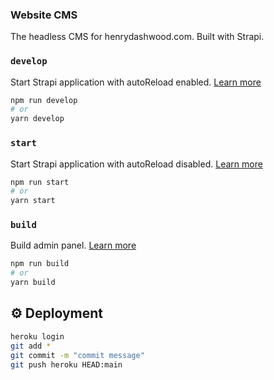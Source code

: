### Website CMS

The headless CMS for henrydashwood.com. Built with Strapi.

### `develop`

Start Strapi application with autoReload enabled. [Learn more](https://docs.strapi.io/developer-docs/latest/developer-resources/cli/CLI.html#strapi-develop)

```zsh
npm run develop
# or
yarn develop
```

### `start`

Start Strapi application with autoReload disabled. [Learn more](https://docs.strapi.io/developer-docs/latest/developer-resources/cli/CLI.html#strapi-start)

```zsh
npm run start
# or
yarn start
```

### `build`

Build admin panel. [Learn more](https://docs.strapi.io/developer-docs/latest/developer-resources/cli/CLI.html#strapi-build)

```zsh
npm run build
# or
yarn build
```

## ⚙️ Deployment

```zsh
heroku login
git add *
git commit -m "commit message"
git push heroku HEAD:main
```
